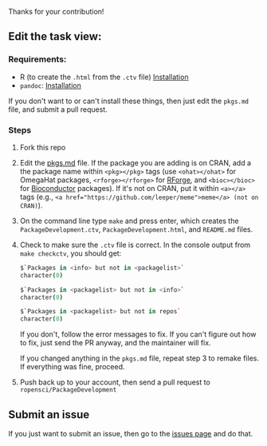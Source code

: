 Thanks for your contribution!

## Edit the task view:

### Requirements:

* R (to create the `.html` from the `.ctv` file) [Installation](http://cran.r-project.org/)
* `pandoc`: [Installation](http://johnmacfarlane.net/pandoc/installing.html)

If you don't want to or can't install these things, then just edit the `pkgs.md` file, and submit a pull request.

### Steps

1. Fork this repo
2. Edit the [pkgs.md](https://github.com/leeper/PackageDevelopment/blob/master/pkgs.md) file. If the package you are adding is on CRAN, add a the package name within `<pkg></pkg>` tags (use `<ohat></ohat>` for OmegaHat packages, `<rforge></rforge>` for [RForge](https://r-forge.r-project.org/), and `<bioc></bioc>` for [Bioconductor](http://www.bioconductor.org/) packages). If it's not on CRAN, put it within `<a></a>` tags (e.g., `<a href="https://github.com/leeper/meme">meme</a> (not on CRAN)`).
3. On the command line type `make` and press enter, which creates the `PackageDevelopment.ctv`, `PackageDevelopment.html`, and `README.md` files.
4. Check to make sure the `.ctv` file is correct. In the console output from `make checkctv`, you should get:

    ```coffee
    $`Packages in <info> but not in <packagelist>`
    character(0)

    $`Packages in <packagelist> but not in <info>`
    character(0)

    $`Packages in <packagelist> but not in repos`
    character(0)
    ```

    If you don't, follow the error messages to fix. If you can't figure out how to fix, just send the PR anyway, and the maintainer will fix.

    If you changed anything in the `pkgs.md` file, repeat step 3 to remake files. If everything was fine, proceed.
5. Push back up to your account, then send a pull request to `ropensci/PackageDevelopment`

## Submit an issue

If you just want to submit an issue, then go to the [issues page](https://github.com/leeper/PackageDevelopment/issues?state=open) and do that.
